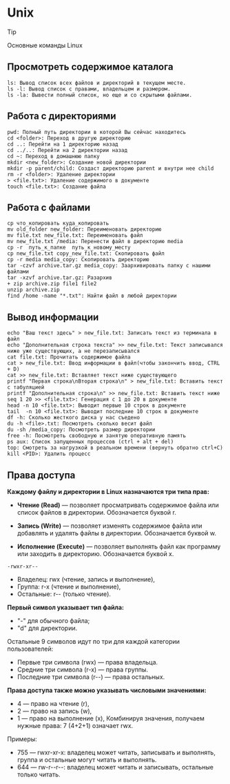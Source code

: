 # Unix
> [!TIP]
> Основные команды Linux

## Просмотреть содержимое каталога
```
ls: Вывод список всех файлов и директорий в текущем месте.
ls -l: Вывод список с правами, владельцем и размером.
ls -la: Вывести полный список, но еще и со скрытыми файлами.
```

## Работа с директориями
```
pwd: Полный путь директории в которой Вы сейчас находитесь
cd <folder>: Переход в другую директорию
cd ..: Перейти на 1 директорию назад
cd ../..: Перейти на 2 директории назад
cd ~: Переход в домашнюю папку
mkdir <new_folder>: Создание новой директории
mkdir -p parent/child: Создаст директорию parent и внутри нее child
rm -r <folder>: Удаление директории
> <file.txt>: Удаление содержимого в документе
touch <file.txt>: Создание файла
```
## Работа с файлами
```
cp что_копировать куда_копировать
mv old_folder new_folder: Переименовать директорию
mv file.txt new_file.txt: Переименовать файл
mv new_file.txt /media: Перенести файл в директорию media
cp -r  путь_к_папке  путь_к_новому_месту
cp new_file.txt copy_new_file.txt: Скопировать файл
cp -r media media_copy: Скопировать директорию
tar -czvf archive.tar.gz media_copy: Заархивировать папку с нашими файлами
tar -xzvf archive.tar.gz: Разархив
+ zip archive.zip file1 file2 
unzip archive.zip
find /home -name "*.txt": Найти файл в любой директории
```

## Вывод информации
```
echo "Ваш текст здесь" > new_file.txt: Записать текст из терминала в файл 
echo "Дополнительная строка текста" >> new_file.txt: Текст записывался ниже уже существующих, а не перезаписывался
cat file.txt: Прочитать содержимое файла
cat > new_file.txt: Ввод информации в файл(чтобы закончить ввод, CTRL + D)
cat >> new_file.txt: Вставляет текст ниже существующего
printf "Первая строка\nВторая строка\n" > new_file.txt: Вставить текст с табуляцией
printf "Дополнительная строка\n" >> new_file.txt: Вставить текст ниже
seq 1 20 >> <file.txt>: Генерация с 1 до 20 в документе
head -n 10 <file.txt>: Выводит первые 10 строк в документе
tail  -n 10 <file.txt>: Выводит последние 10 строк в документе
df -h: Сколько жесткого диска у нас съедено
du -h <file>.txt: Посмотреть сколько весит файл
du -sh /media_copy: Посмотреть размер директории
free -h: Посмотреть свободную и занятую оперативную память
ps aux: Список запущенных процессов (ctrl + alt + del)
top: Смотреть за нагрузкой в реальном времени (вернуть обратно ctrl+C)
kill <PID>: Удалить процесс 
```

## Права доступа
**Каждому файлу и директории в Linux назначаются три типа прав:**

* **Чтение (Read)** — позволяет просматривать содержимое файла или список файлов в директории.
Обозначается буквой r.

* **Запись (Write)** — позволяет изменять содержимое файла или добавлять и удалять файлы в директории.
Обозначается буквой w.

* **Исполнение (Execute)** — позволяет выполнять файл как программу или заходить в директорию.
Обозначается буквой x.

```
-rwxr-xr--
```
* Владелец: rwx (чтение, запись и выполнение),
* Группа: r-x (чтение и выполнение),
* Остальные: r-- (только чтение).

**Первый символ указывает тип файла:**
* "-" для обычного файла;
* "d" для директории.

Остальные 9 символов идут по три для каждой категории пользователей:
* Первые три символа (rwx) — права владельца.
* Средние три символа (r-x) — права группы.
* Последние три символа (r--) — права остальных.

**Права доступа также можно указывать числовыми значениями:**

* 4 — право на чтение (r),
* 2 — право на запись (w),
* 1 — право на выполнение (x),
Комбинируя значения, получаем нужные права: 7 (4+2+1) означает rwx.

Примеры:
* 755 — rwxr-xr-x: владелец может читать, записывать и выполнять, группа и остальные могут читать и выполнять.
* 644 — rw-r--r--: владелец может читать и записывать, остальные только читать.
